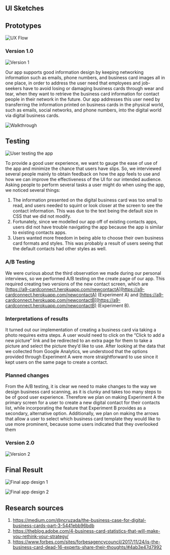 ## UI Sketches

## Prototypes

![UX Flow](https://raw.githubusercontent.com/annsudhart/annsudhart.github.io/source/public/case-studies/cardconnect/images/uxflow_l.png)

### Version 1.0

![Version 1](https://raw.githubusercontent.com/annsudhart/annsudhart.github.io/source/public/case-studies/cardconnect/images/Version1.png)

Our app supports good information design by keeping networking information such as emails, phone numbers, and business card images all in one place, in order to address the user need that employees and job-seekers have to avoid losing or damaging business cards through wear and tear, when they want to retrieve the business card information for contact people in their network in the future. Our app addresses this user need by transferring the information printed on business cards in the physical world, such as emails, social networks, and phone numbers, into the digital world via digital business cards.

![Walkthrough](https://raw.githubusercontent.com/annsudhart/annsudhart.github.io/source/public/case-studies/cardconnect/images/walkthrough_v1.gif)

## Testing

![User testing the app](https://raw.githubusercontent.com/annsudhart/annsudhart.github.io/source/public/case-studies/cardconnect/images/usertest.jpg)

To provide a good user experience, we want to gauge the ease of use of the app and minimize the chance that users have slips. So, we interviewed several people mainly to obtain feedback on how the app feels to use and how we can improve the effectiveness of the UI for our intended audience. Asking people to perform several tasks a user might do when using the app, we noticed several things:

1. The information presented on the digital business card was too small to read, and users needed to squint or look closer at the screen to see the contact information. This was due to the text being the default size in CSS that we did not modify.
2. Fortunately, since we modelled our app off of existing contacts apps, users did not have trouble navigating the app because the app is similar to existing contacts apps. 
3. Users wanted more freedom in being able to choose their own business card formats and styles. This was probably a result of users seeing that the default contacts had other styles as well.

### A/B Testing
We were curious about the third observation we made during our personal interviews, so we performed A/B testing on the create page of our app. This required creating two versions of the new contact screen, which are [https://a9-cardconnect.herokuapp.com/newcontactA](https://a9-cardconnect.herokuapp.com/newcontactA) (Experiment A) and [https://a9-cardconnect.herokuapp.com/newcontactB](https://a9-cardconnect.herokuapp.com/newcontactB) (Experiment B). 


### Interpretations of results

It turned out our implementation of creating a business card via taking a photo requires extra steps. A user would need to click on the “Click to add a new picture” link and be redirected to an extra page for them to take a picture and select the picture they’d like to use. After looking at the data that we collected from Google Analytics, we understood that the options provided through Experiment A were more straightforward to use since it kept users on the same page to create a contact.

### Planned changes
From the A/B testing, it is clear we need to make changes to the way we design business card scanning, as it is clunky and takes too many steps to be of good user experience. Therefore we plan on making Experiment A the primary screen for a user to create a new digital contact for their contacts list, while incorporating the feature that Experiment B provides as a secondary, alternative option. Additionally, we plan on making the arrows that allow a user to select which business card template they would like to use more prominent, because some users indicated that they overlooked them

### Version 2.0
![Version 2](https://raw.githubusercontent.com/annsudhart/annsudhart.github.io/source/public/case-studies/cardconnect/images/Version2.png)

## Final Result
![Final app design 1](https://raw.githubusercontent.com/annsudhart/annsudhart.github.io/source/public/case-studies/cardconnect/images/uisketch1.png)

![Final app design 2](https://raw.githubusercontent.com/annsudhart/annsudhart.github.io/source/public/case-studies/cardconnect/images/uisketch2.png)

## Research sources
1. https://medium.com/@ncruzada/the-business-case-for-digital-business-cards-part-3-5441ebb96bdb
2. https://theblog.adobe.com/4-business-card-statistics-that-will-make-you-rethink-your-strategy/
3. https://www.forbes.com/sites/forbesagencycouncil/2017/11/24/is-the-business-card-dead-16-experts-share-their-thoughts/#4ab3e47d7992
